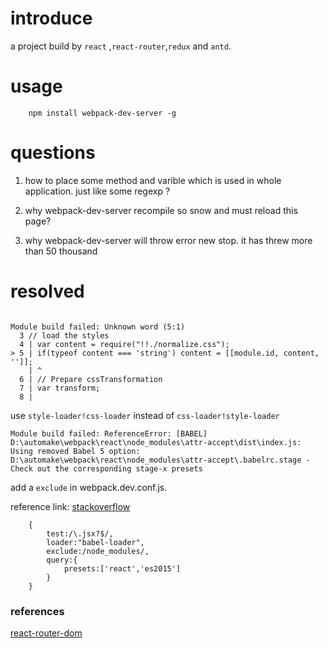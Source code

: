 # introduce 

a project build by `react` ,`react-router`,`redux` and `antd`.


# usage

```
	npm install webpack-dev-server -g
```


# questions

1. how to place some method and varible  which is used in whole application. just like some regexp ?

2. why webpack-dev-server recompile so snow and must reload this page?

3. why webpack-dev-server will throw error new stop. it has threw more than 50 thousand

# resolved

```

Module build failed: Unknown word (5:1)
  3 // load the styles
  4 | var content = require("!!./normalize.css");
> 5 | if(typeof content === 'string') content = [[module.id, content, '']];
    | ^
  6 | // Prepare cssTransformation
  7 | var transform;
  8 |

```

use `style-loader!css-loader` instead of `css-loader!style-loader`


```
Module build failed: ReferenceError: [BABEL] D:\automake\webpack\react\node_modules\attr-accept\dist\index.js: Using removed Babel 5 option: D:\automake\webpack\react\node_modules\attr-accept\.babelrc.stage - Check out the corresponding stage-x presets
```

add a `exclude` in webpack.dev.conf.js.

reference link: [stackoverflow](https://stackoverflow.com/questions/43161151/react-photoswipe-using-removed-babel-5-option)

```
	{
		test:/\.jsx?$/,
		loader:"babel-loader",
		exclude:/node_modules/,
		query:{
			presets:['react','es2015']
		}
	}
```

### references

[react-router-dom](https://reacttraining.com/react-router/web/example/basic)
